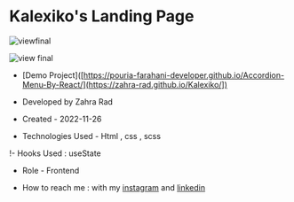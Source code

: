 # Kalexiko's Landing Page

![viewfinal](https://user-images.githubusercontent.com/109727844/204102879-086fee63-9bda-43b2-a1aa-49879c3f2d39.jpg)

![view final](https://user-images.githubusercontent.com/109727844/204102930-fac80657-4d16-4816-b476-a88e984abefe.jpg)

- [Demo Project]([https://pouria-farahani-developer.github.io/Accordion-Menu-By-React/](https://zahra-rad.github.io/Kalexiko/])

- Developed by Zahra Rad

- Created - 2022-11-26

- Technologies Used - Html , css , scss

!- Hooks Used : useState 

- Role - Frontend

- How to reach me : with my [instagram](https://www.instagram.com/zahra.rad_ev) and [linkedin](https://www.linkedin.com/in/zahra-kaboodvandi-rad)
